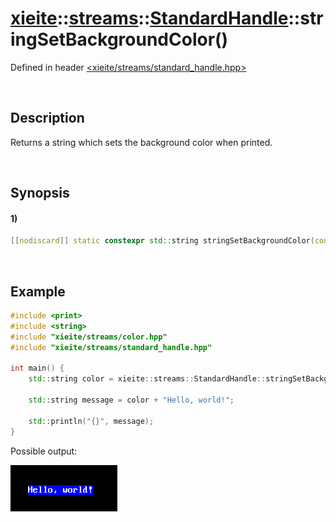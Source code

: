 # [xieite](../../../../../xieite.md)\:\:[streams](../../../../../streams.md)\:\:[StandardHandle](../../../standard_handle.md)\:\:stringSetBackgroundColor\(\)
Defined in header [<xieite/streams/standard_handle.hpp>](../../../../../../include/xieite/streams/standard_handle.hpp)

&nbsp;

## Description
Returns a string which sets the background color when printed.

&nbsp;

## Synopsis
#### 1)
```cpp
[[nodiscard]] static constexpr std::string stringSetBackgroundColor(const xieite::graphics::Color& color) noexcept;
```

&nbsp;

## Example
```cpp
#include <print>
#include <string>
#include "xieite/streams/color.hpp"
#include "xieite/streams/standard_handle.hpp"

int main() {
    std::string color = xieite::streams::StandardHandle::stringSetBackgroundColor(xieite::streams::Color(255, 0, 0));

    std::string message = color + "Hello, world!";

    std::println("{}", message);
}
```
Possible output:

![image](./set_background_color.png)
